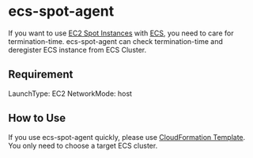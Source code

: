 # ecs-spot-agent

If you want to use [EC2 Spot Instances](https://aws.amazon.com/ec2/spot/) with [ECS](https://aws.amazon.com/ecs/), you need to care for termination-time.
ecs-spot-agent can check termination-time and deregister ECS instance from ECS Cluster.

## Requirement

LaunchType: EC2
NetworkMode: host

## How to Use

If you use ecs-spot-agent quickly, please use [CloudFormation Template](https://github.com/mats16/ecs-spot-agent/blob/master/CloudFormation/ecs-spot-agent.yaml).
You only need to choose a target ECS cluster.
